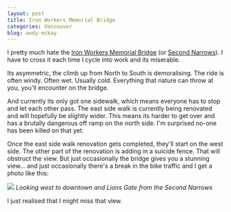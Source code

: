 ```yaml
---
layout: post
title: Iron Workers Memorial Bridge
categories: Vancouver
blog: andy-mckay
---
```


I pretty much hate the <a href="https://www.google.ca/maps/place/Iron+Workers+Memorial+Bridge,+North+Vancouver,+BC/@49.298574,-123.0262936,17z/data=!3m1!4b1!4m2!3m1!1s0x548670ecb8986f97:0xd8bdaf0f3b6a3d91">Iron Workers Memorial Bridge</a> (or <a href="http://en.wikipedia.org/wiki/Ironworkers_Memorial_Second_Narrows_Crossing">Second Narrows</a>). I have to cross it each time I cycle into work and its miserable.

Its asymmetric, the climb up from North to South is demoralising. The ride is often windy. Often wet. Usually cold. Everything that nature can throw at you, you'll encounter on the bridge.

And currently its only got one sidewalk, which means everyone has to stop and let each other pass. The east side walk is currently being renovated and will hopefully be slightly wider. This means its harder to get over and has a brutally dangerous off ramp on the north side. I'm surprised no-one has been killed on that yet.

Once the east side walk renovation gets completed, they'll start on the west side. The other part of the renovation is adding in a suicide fence. That will obstruct the view. But just occasionally the bridge gives you a stunning view... and just occasionally there's a break in the bike traffic and I get a photo like this:

<img src="https://farm8.staticflickr.com/7337/16366542406_5e8d484788_b.jpg">
<cite>Looking west to downtown and Lions Gate from the Second Narrows</cite>

I just realised that I might miss that view.

